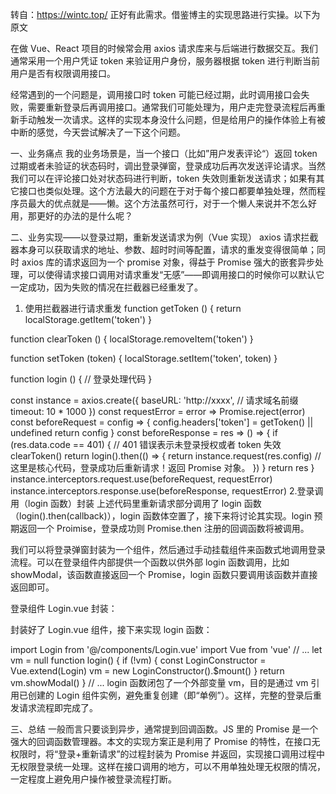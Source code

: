 转自：https://wintc.top/   正好有此需求。借鉴博主的实现思路进行实操。以下为原文

在做 Vue、React 项目的时候常会用 axios 请求库来与后端进行数据交互。我们通常采用一个用户凭证 token 来验证用户身份，服务器根据 token 进行判断当前用户是否有权限调用接口。

经常遇到的一个问题是，调用接口时 token 可能已经过期，此时调用接口会失败，需要重新登录后再调用接口。通常我们可能处理为，用户走完登录流程后再重新手动触发一次请求。这样的实现本身没什么问题，但是给用户的操作体验上有被中断的感觉，今天尝试解决了一下这个问题。

一、业务痛点
我的业务场景是，当一个接口（比如”用户发表评论“）返回 token 过期或者未验证的状态码时，调出登录弹窗，登录成功后再次发送评论请求。当然我们可以在评论接口处对状态码进行判断，token 失效则重新发送请求；如果有其它接口也类似处理。这个方法最大的问题在于对于每个接口都要单独处理，然而程序员最大的优点就是——懒。这个方法虽然可行，对于一个懒人来说并不怎么好用，那更好的办法的是什么呢？

二、业务实现——以登录过期，重新发送请求为例（Vue 实现）
axios 请求拦截器本身可以获取请求的地址、参数、超时时间等配置，请求的重发变得很简单；同时 axios 库的请求返回为一个 promise 对象，得益于 Promise 强大的嵌套异步处理，可以使得请求接口调用对请求重发“无感”——即调用接口的时候你可以默认它一定成功，因为失败的情况在拦截器已经重发了。

1. 使用拦截器进行请求重发
   function getToken () {
   return localStorage.getItem('token')
   }

function clearToken () {
localStorage.removeItem('token')
}

function setToken (token) {
localStorage.setItem('token', token)
}

function login () {
// 登录处理代码
}

const instance = axios.create({
baseURL: 'http://xxxx', // 请求域名前缀
timeout: 10 \* 1000
})
const requestError = error => Promise.reject(error)
const beforeRequest = config => {
config.headers['token'] = getToken() || undefined
return config
}
const beforeResponse = res => () => {
if (res.data.code == 401) { // 401 错误表示未登录授权或者 token 失效
clearToken()
return login().then(() => {
return instance.request(res.config) // 这里是核心代码，登录成功后重新请求！返回 Promise 对象。
})
}
return res
}
instance.interceptors.request.use(beforeRequest, requestError)
instance.interceptors.response.use(beforeResponse, requestError) 2.登录调用（login 函数）封装
上述代码里重新请求部分调用了 login 函数（login().then(callback)），login 函数体空置了，接下来将讨论其实现。login 预期返回一个 Proimise，登录成功则 Promise.then 注册的回调函数将被调用。

我们可以将登录弹窗封装为一个组件，然后通过手动挂载组件来函数式地调用登录流程。可以在登录组件内部提供一个函数以供外部 login 函数调用，比如 showModal，该函数直接返回一个 Promise，login 函数只要调用该函数并直接返回即可。

登录组件 Login.vue 封装：

<template>
  <div v-show="show">
      <!-- 登录框 -->
  </div>
</template>

<script>
export default {
  data () {
    return {
      username: '',
      password: '',
      resolve: null,
      reject: null,
      show: false
    }
  },
  methods: {
    showModal () {
      return new Promise((resolve, rejcet) => {
        this.show = true
        this.resolve = resolve
        this.reject = reject
      })
    },
    hideModal () {
      this.show = false
      this.reject = null
      this.resolve = null
      this.username = ''
      this.password = ''
    },
    success () {
      this.hideModal()
      this.resolve && this.resolve()
    },
    fail () {
      this.hideModal()
      this.reject && this.reject()
    }
  }
}
</script>

封装好了 Login.vue 组件，接下来实现 login 函数：

import Login from '@/components/Login.vue'
import Vue from 'vue'
// ...
let vm = null
function login() {
if (!vm) {
const LoginConstructor = Vue.extend(Login)
vm = new LoginConstructor().$mount()
}
return vm.showModal()
}
// ...
login 函数闭包了一个外部变量 vm，目的是通过 vm 引用已创建的 Login 组件实例，避免重复创建（即“单例”）。这样，完整的登录后重发请求流程即完成了。

三、总结
一般而言只要谈到异步，通常提到回调函数。JS 里的 Promise 是一个强大的回调函数管理器。本文的实现方案正是利用了 Promise 的特性，在接口无权限时，将“登录+重新请求”的过程封装为 Promise 并返回，实现接口调用过程中无权限登录统一处理。这样在接口调用的地方，可以不用单独处理无权限的情况，一定程度上避免用户操作被登录流程打断。
